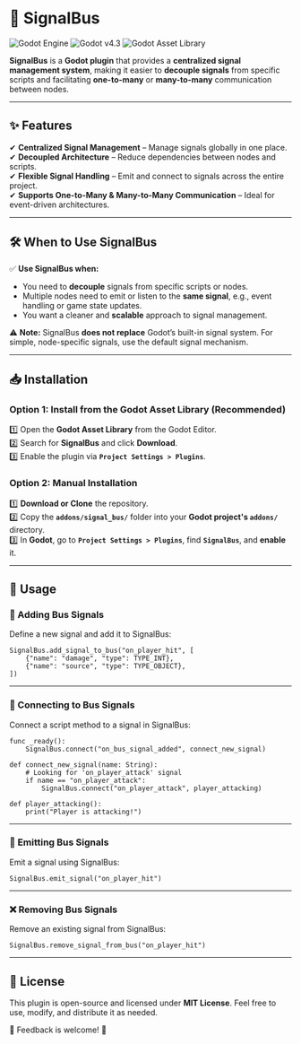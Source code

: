 # 🚦 SignalBus

![Godot Engine](https://img.shields.io/badge/Made%20With-Godot%204-478cbf?style=for-the-badge&logo=godotengine&logoColor=white)
![Godot v4.3](https://img.shields.io/badge/Godot-v4.3-478cbf?style=for-the-badge&logo=godotengine&logoColor=white)
![Godot Asset Library](https://img.shields.io/badge/Available%20on-Godot%20Asset%20Library-blue?style=for-the-badge)

**SignalBus** is a **Godot plugin** that provides a **centralized signal management system**, making it easier to **decouple signals** from specific scripts and facilitating **one-to-many** or **many-to-many** communication between nodes.

---

## ✨ Features
✔ **Centralized Signal Management** – Manage signals globally in one place.  
✔ **Decoupled Architecture** – Reduce dependencies between nodes and scripts.  
✔ **Flexible Signal Handling** – Emit and connect to signals across the entire project.  
✔ **Supports One-to-Many & Many-to-Many Communication** – Ideal for event-driven architectures.  

---

## 🛠 When to Use SignalBus
✅ **Use SignalBus when:**
- You need to **decouple** signals from specific scripts or nodes.
- Multiple nodes need to emit or listen to the **same signal**, e.g., event handling or game state updates.
- You want a cleaner and **scalable** approach to signal management.

⚠️ **Note:** SignalBus **does not replace** Godot’s built-in signal system. For simple, node-specific signals, use the default signal mechanism.

---

## 📥 Installation
### **Option 1: Install from the Godot Asset Library** (Recommended)  
1️⃣ Open the **Godot Asset Library** from the Godot Editor.  
2️⃣ Search for **SignalBus** and click **Download**.  
3️⃣ Enable the plugin via **`Project Settings > Plugins`**.  

### **Option 2: Manual Installation**  
1️⃣ **Download or Clone** the repository.  
2️⃣ Copy the **`addons/signal_bus/`** folder into your **Godot project's `addons/`** directory.  
3️⃣ In **Godot**, go to **`Project Settings > Plugins`**, find **`SignalBus`**, and **enable** it.  

---

## 🚀 Usage

### 📌 Adding Bus Signals
Define a new signal and add it to SignalBus:
```gdscript
SignalBus.add_signal_to_bus("on_player_hit", [
    {"name": "damage", "type": TYPE_INT},
    {"name": "source", "type": TYPE_OBJECT},
])
```

---

### 🔗 Connecting to Bus Signals
Connect a script method to a signal in SignalBus:
```gdscript
func _ready():
    SignalBus.connect("on_bus_signal_added", connect_new_signal)

def connect_new_signal(name: String):
    # Looking for 'on_player_attack' signal
    if name == "on_player_attack":
        SignalBus.connect("on_player_attack", player_attacking)

def player_attacking():
    print("Player is attacking!")
```

---

### 📢 Emitting Bus Signals
Emit a signal using SignalBus:
```gdscript
SignalBus.emit_signal("on_player_hit")
```

---

### ❌ Removing Bus Signals
Remove an existing signal from SignalBus:
```gdscript
SignalBus.remove_signal_from_bus("on_player_hit")
```

---

## 📝 License
This plugin is open-source and licensed under **MIT License**. Feel free to use, modify, and distribute it as needed.

📢 Feedback is welcome! 🚀
